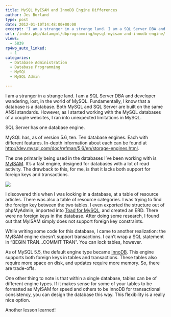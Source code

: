 ```yaml
---
title: MySQL MyISAM and InnoDB Engine Differences
author: Jes Borland
type: post
date: 2012-01-10T14:48:00+00:00
excerpt: 'I am a stranger in a strange land. I am a SQL Server DBA and developer wandering, lost, in the world of MySQL. Fundamentally, I know that a database is a database. Both MySQL and SQL Server are built on the same ANSI standards. However, as I started wor&hellip;'
url: /index.php/datamgmt/dbprogramming/mysql-myisam-and-innodb-engine/
views:
  - 5839
rp4wp_auto_linked:
  - 1
categories:
  - Database Administration
  - Database Programming
  - MySQL
  - MySQL Admin

---
```

I am a stranger in a strange land. I am a SQL Server DBA and developer wandering, lost, in the world of MySQL. Fundamentally, I know that a database is a database. Both MySQL and SQL Server are built on the same ANSI standards. However, as I started working with the MySQL databases of a couple websites, I ran into unexpected limitations in MySQL. 

SQL Server has one database engine. 

MySQL has, as of version 5.6, ten. Ten database engines. Each with different features. In-depth information about each can be found at <http://dev.mysql.com/doc/refman/5.6/en/storage-engines.html>. 

The one primarily being used in the databases I&#8217;ve been working with is [MyISAM][1]. It&#8217;s a fast engine, designed for databases with a lot of read activity. The drawback to this, for me, is that it lacks both support for foreign keys and transactions. 

![][2]

I discovered this when I was looking in a database, at a table of resource articles. There was also a table of resource categories. I was trying to find the foreign key between the two tables. I even exported the structure out of phpMyAdmin, imported into [Toad for MySQL][3], and created an ERD. There were no foreign keys in the database. After doing some research, I found out that MyISAM simply does not support foreign key constraints. 

While writing some code for this database, I came to another realization: the MyISAM engine doesn&#8217;t support transactions. I can&#8217;t wrap a SQL statement in &#8220;BEGIN TRAN&#8230;COMMIT TRAN&#8221;. You can lock tables, however. 

As of MySQL 5.5, the default engine type became [InnoDB][4]. This engine supports both foreign keys in tables and transactions. These tables also require more space on disk, and updates require more memory. So, there are trade-offs. 

One other thing to note is that within a single database, tables can be of different engine types. If it makes sense for some of your tables to be formatted as MyISAM for speed and others to be InnoDB for transactional consistency, you can design the database this way. This flexibility is a really nice option. 

Another lesson learned!

 [1]: http://dev.mysql.com/doc/refman/5.6/en/myisam-storage-engine.html
 [2]: http://upload.wikimedia.org/wikipedia/en/thumb/f/f4/The_Scream.jpg/220px-The_Scream.jpg ""
 [3]: http://www.quest.com/toad-for-mysql/
 [4]: http://dev.mysql.com/doc/refman/5.6/en/innodb-storage-engine.html
